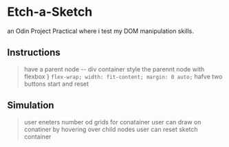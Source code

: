 # Etch-a-Sketch

an Odin Project Practical where i test my DOM manipulation skills.

## Instructions

>have a parent node -- div container
>style the parennt node with flexbox }
```flex-wrap; width: fit-content; margin: 0 auto;```
>hafve two buttons start and reset

## Simulation

>user eneters number od grids for conatainer
>user can draw on conatiner by hovering over child nodes
>user can reset sketch container
